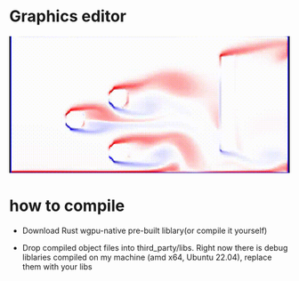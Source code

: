 # Graphics editor

![demo.gif](resources/demo.gif)

# how to compile
* Download Rust wgpu-native pre-built liblary(or compile it yourself)

* Drop compiled object files into third_party/libs. 
Right now there is debug liblaries compiled on my machine
(amd x64, Ubuntu 22.04), replace them with your libs
